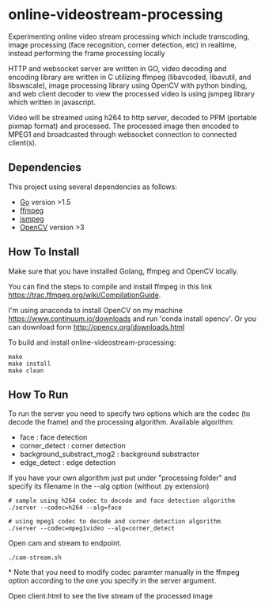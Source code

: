 # online-videostream-processing
Experimenting online video stream processing which include transcoding, image processing (face recognition, corner detection, etc) in realtime, instead performing the frame processing locally

HTTP and websocket server are written in GO, video decoding and encoding library are written in C utilizing ffmpeg (libavcoded, libavutil, and libswscale), image processing library using OpenCV with python binding, and web client decoder to view the processed video is using jsmpeg library which written in javascript.

Video will be streamed using h264 to http server, decoded to PPM (portable pixmap format) and processed. The processed image then encoded to MPEG1 and broadcasted through websocket connection to connected client(s). 

## Dependencies
This project using several dependencies as follows:
- [Go](https://golang.org/) version >1.5
- [ffmpeg](http://ffmpeg.org)
- [jsmpeg](https://github.com/phoboslab/jsmpeg)
- [OpenCV](http://opencv.org/) version >3

## How To Install
Make sure that you have installed Golang, ffmpeg and OpenCV locally. 

You can find the steps to compile and install ffmpeg in this link <https://trac.ffmpeg.org/wiki/CompilationGuide>.

I'm using anaconda to install OpenCV on my machine <https://www.continuum.io/downloads> and run 'conda install opencv'. Or you can download form http://opencv.org/downloads.html

To build and install online-videostream-processing:
```
make
make install
make clean
```
## How To Run
To run the server you need to specify two options which are the codec (to decode the frame) and the processing algorithm. Available algorithm:
- face : face detection
- corner_detect : corner detection
- background_substract_mog2 : background substractor
- edge_detect : edge detection

If you have your own algorithm just put under "processing folder" and specify its filename in the --alg option (without .py extension)
```shell
# sample using h264 codec to decode and face detection algorithm
./server --codec=h264 --alg=face

# using mpeg1 codec to decode and corner detection algorithm
./server --codec=mpeg1video --alg=corner_detect
```
Open cam and stream to endpoint.
```
./cam-stream.sh
```

\* Note that you need to modify codec paramter manually in the ffmpeg option according to the one you specify in the server argument.

Open client.html to see the live stream of the processed image

